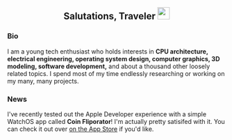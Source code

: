
<h2 align="center" style="">Salutations, Traveler <img src="https://media.giphy.com/media/hvRJCLFzcasrR4ia7z/giphy.gif" width="28"></h2>

### Bio
I am a young tech enthusiast who holds interests in **CPU architecture, electrical engineering, operating system design, computer graphics, 3D modeling, software development,** and about a thousand other loosely related topics. I spend most of my time endlessly researching or working on my many, many projects.

### News
I've recently tested out the Apple Developer experience with a simple WatchOS app called **Coin Fliporator**! I'm actually pretty satisifed with it. You can check it out over [on the App Store](https://apps.apple.com/us/app/coin-fliporator/id1611054060) if you'd like.
